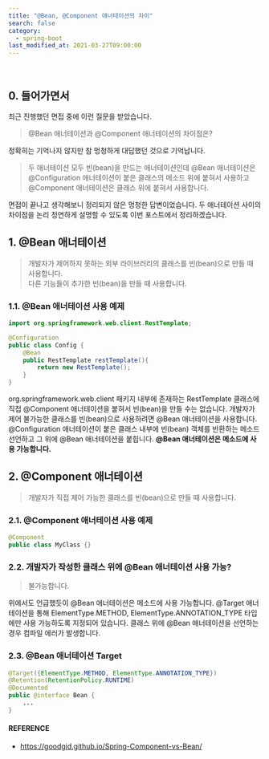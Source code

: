 ```yaml
---
title: "@Bean, @Component 애너테이션의 차이"
search: false
category:
  - spring-boot
last_modified_at: 2021-03-27T09:00:00
---
```


<br/>

## 0. 들어가면서

최근 진행했던 면접 중에 이런 질문을 받았습니다. 

> @Bean 애너테이션과 @Component 애너테이션의 차이점은?

정확히는 기억나지 않지만 참 멍청하게 대답했던 것으로 기억납니다.

> 두 애너테이션 모두 빈(bean)을 만드는 애너테이션인데 
> @Bean 애너테이션은 @Configuration 애너테이션이 붙은 클래스의 메소드 위에 붙혀서 사용하고 
> @Component 애너테이션은 클래스 위에 붙혀서 사용합니다. 

면접이 끝나고 생각해보니 정리되지 않은 멍청한 답변이었습니다. 
두 애너테이션 사이의 차이점을 논리 정연하게 설명할 수 있도록 이번 포스트에서 정리하겠습니다. 

## 1. @Bean 애너테이션

> 개발자가 제어하지 못하는 외부 라이브러리의 클래스를 빈(bean)으로 만들 때 사용합니다.<br/>
> 다른 기능들이 추가한 빈(bean)을 만들 때 사용합니다.

### 1.1. @Bean 애너테이션 사용 예제

```java
import org.springframework.web.client.RestTemplate;

@Configuration
public class Config {
    @Bean
    public RestTemplate restTemplate(){
        return new RestTemplate();
    }
}
```

org.springframework.web.client 패키지 내부에 존재하는 RestTemplate 클래스에 직접 @Component 애너테이션을 붙혀서 빈(bean)을 만들 수는 없습니다. 
개발자가 제어 불가능한 클래스를 빈(bean)으로 사용하려면 @Bean 애너테이션을 사용합니다. 
@Configuration 애너테이션이 붙은 클래스 내부에 빈(bean) 객체를 반환하는 메소드 선언하고 그 위에 @Bean 애너테이션을 붙힙니다. 
**@Bean 애너테이션은 메소드에 사용 가능합니다.**

## 2. @Component 애너테이션

> 개발자가 직접 제어 가능한 클래스를 빈(bean)으로 만들 때 사용합니다.

### 2.1. @Component 애너테이션 사용 예제

```java
@Component
public class MyClass {}
```

### 2.2. 개발자가 작성한 클래스 위에 @Bean 애너테이션 사용 가능?

> 불가능합니다.

위에서도 언급했듯이 @Bean 애너테이션은 메소드에 사용 가능합니다. 
@Target 애너테이션을 통해 ElementType.METHOD, ElementType.ANNOTATION_TYPE 타입에만 사용 가능하도록 지정되어 있습니다. 
클래스 위에 @Bean 애너테이션을 선언하는 경우 컴파일 에러가 발생합니다.

### 2.3. @Bean 애너테이션 Target

```java
@Target({ElementType.METHOD, ElementType.ANNOTATION_TYPE})
@Retention(RetentionPolicy.RUNTIME)
@Documented
public @interface Bean {
    ...
}
```

#### REFERENCE
- <https://goodgid.github.io/Spring-Component-vs-Bean/>